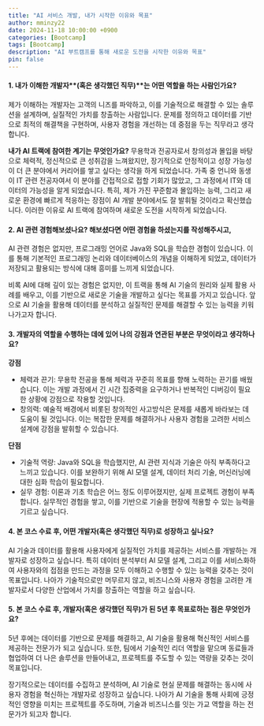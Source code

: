 ```yaml
---
title: "AI 서비스 개발, 내가 시작한 이유와 목표"
author: mminzy22
date: 2024-11-18 10:00:00 +0900
categories: [Bootcamp]
tags: [Bootcamp]
description: "AI 부트캠프를 통해 새로운 도전을 시작한 이유와 목표"
pin: false
---
```




#### 1. 내가 이해한 개발자**(혹은 생각했던 직무)**는 어떤 역할을 하는 사람인가요? 

제가 이해하는 개발자는 고객의 니즈를 파악하고, 이를 기술적으로 해결할 수 있는 솔루션을 설계하며, 실질적인 가치를 창출하는 사람입니다. 문제를 정의하고 데이터를 기반으로 최적의 해결책을 구현하며, 사용자 경험을 개선하는 데 중점을 두는 직무라고 생각합니다.

**내가 AI 트랙에 참여한 계기는 무엇인가요?**
무용학과 전공자로서 창의성과 몰입을 바탕으로 체력적, 정신적으로 큰 성취감을 느껴왔지만, 장기적으로 안정적이고 성장 가능성이 더 큰 분야에서 커리어를 쌓고 싶다는 생각을 하게 되었습니다. 가족 중 언니와 동생이 IT 관련 전공자여서 이 분야를 간접적으로 접할 기회가 많았고, 그 과정에서 IT와 데이터의 가능성을 알게 되었습니다. 특히, 제가 가진 꾸준함과 몰입하는 능력, 그리고 새로운 환경에 빠르게 적응하는 장점이 AI 개발 분야에서도 잘 발휘될 것이라고 확신했습니다. 이러한 이유로 AI 트랙에 참여하며 새로운 도전을 시작하게 되었습니다.

#### 2. AI 관련 경험해보셨나요? 해보셨다면 어떤 경험을 하셨는지를 작성해주시고,
AI 관련 경험은 없지만, 프로그래밍 언어로 Java와 SQL을 학습한 경험이 있습니다. 이를 통해 기본적인 프로그래밍 논리와 데이터베이스의 개념을 이해하게 되었고, 데이터가 저장되고 활용되는 방식에 대해 흥미를 느끼게 되었습니다.

비록 AI에 대해 깊이 있는 경험은 없지만, 이 트랙을 통해 AI 기술의 원리와 실제 활용 사례를 배우고, 이를 기반으로 새로운 기술을 개발하고 싶다는 목표를 가지고 있습니다. 앞으로 AI 기술을 활용해 데이터를 분석하고 실질적인 문제를 해결할 수 있는 능력을 키워나가고자 합니다.

#### 3. **개발자의 역할을 수행하는 데에 있어 나의 강점과 연관된 부분은 무엇이라고 생각하나요?** 
**강점**
- 체력과 끈기: 무용학 전공을 통해 체력과 꾸준히 목표를 향해 노력하는 끈기를 배웠습니다. 이는 개발 과정에서 긴 시간 집중력을 요구하거나 반복적인 디버깅이 필요한 상황에 강점으로 작용할 것입니다.
- 창의력: 예술적 배경에서 비롯된 창의적인 사고방식은 문제를 새롭게 바라보는 데 도움이 될 것입니다. 이는 복잡한 문제를 해결하거나 사용자 경험을 고려한 서비스 설계에 강점을 발휘할 수 있습니다.

**단점**
- 기술적 역량: Java와 SQL을 학습했지만, AI 관련 지식과 기술은 아직 부족하다고 느끼고 있습니다. 이를 보완하기 위해 AI 모델 설계, 데이터 처리 기술, 머신러닝에 대한 심화 학습이 필요합니다.
- 실무 경험: 이론과 기초 학습은 어느 정도 이루어졌지만, 실제 프로젝트 경험이 부족합니다. 실무적인 경험을 쌓고, 이를 기반으로 기술을 현장에 적용할 수 있는 능력을 기르고 싶습니다.
    
#### 4. **본 코스 수료 후, 어떤 개발자(혹은 생각했던 직무)로 성장하고 싶나요?**
AI 기술과 데이터를 활용해 사용자에게 실질적인 가치를 제공하는 서비스를 개발하는 개발자로 성장하고 싶습니다. 특히 데이터 분석부터 AI 모델 설계, 그리고 이를 서비스화하여 사용자와의 접점을 만드는 과정을 모두 이해하고 수행할 수 있는 능력을 갖추는 것이 목표입니다. 나아가 기술적으로만 머무르지 않고, 비즈니스와 사용자 경험을 고려한 개발자로서 다양한 산업에서 가치를 창출하는 역할을 하고 싶습니다.

#### 5. **본 코스 수료 후, 개발자(혹은 생각했던 직무)가 된 5년 후 목표로하는 점은 무엇인가요?**
5년 후에는 데이터를 기반으로 문제를 해결하고, AI 기술을 활용해 혁신적인 서비스를 제공하는 전문가가 되고 싶습니다. 또한, 팀에서 기술적인 리더 역할을 맡으며 동료들과 협업하여 더 나은 솔루션을 만들어내고, 프로젝트를 주도할 수 있는 역량을 갖추는 것이 목표입니다.

장기적으로는 데이터를 수집하고 분석하며, AI 기술로 현실 문제를 해결하는 동시에 사용자 경험을 혁신하는 개발자로 성장하고 싶습니다. 나아가 AI 기술을 통해 사회에 긍정적인 영향을 미치는 프로젝트를 주도하며, 기술과 비즈니스를 잇는 가교 역할을 하는 전문가가 되고자 합니다.
